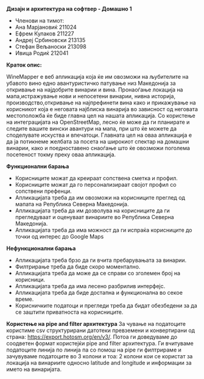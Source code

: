 **Дизајн и архитектура на софтвер - Домашно 1**

- Членови на тимот:
- Ана Марјановиќ 211024
- Ефрем Кулаков 211227
- Андреј Србиновски 213135
- Стефан Вељаноски 213098
- Ивица Родиќ 212041

**Краток опис:**

WineMapper е веб апликација која ќе им овозможи на љубителите на убавото вино едно авантуристичко патување низ Македонија за откривање на најдобрите винарии и вина. Пронаоѓање локација на мапа,истражување нови и непосетени винарии, нивна историја, производство,откривање на најпрефинети вина како и прикажување на корисникот која е неговата најблиска винарија во зависност од неговата местоположба ќе биде главна цел на нашата апликација. Со користење на интеграцијата на OpenStreetMap, лесно ќе може да ги планирате и следите вашите вински авантури на мапа, при што ќе можете да споделувате искуства и впечатоци. 
Главната цел на оваа апликација е да ја потикнеме желбата за посета на широкиот спектар на домашни винарии, како и поедноставено снаоѓање што ќе овозможи поголема посетеност токму преку оваа апликација.


**Функционални барања**
- Корисниците можат да креираат сопствена сметка и профил.
- Корисниците можат да го персонализираат својот профил со сопствени префенци.
- Апликацијата треба да им овозможи на корисниците преглед од мапата на Република Северна Македонија.
- Апликацијата треба да им дозволува на корисниците да ги прегледуваат и оценуваат винариите во Република Северна Македонија.
- Апликацијата треба да има можност да ги испраќа корисниците до точки од интерес до Google Maps

**Нефункционални барања**
- Апликацијата треба брзо да ги вчита пребарувањата за винарии.
- Филтрирање треба да биде скоро моментално.
- Апликацијата треба да може да се справи со зголемен број на корисници.
- Апликацијата треба да има лесено разбрилив интерфејс.
- Апликацијата треба да биде достапна и функционална во секое време.
- Корисничките податоци и прегледи треба да бидат обезбедени за да се заштити   приватноста на корисниците.

**Користење на pipe and filter архитектура**
За чување на податоците користиме csv структурирани датотеки превземени и конвертирани од страна: https://export.hotosm.org/en/v3/. Потоа ги доведуваме до соодветен формат користејќи pipe and filter архитектура. Ги вчитуваме податоците линија по линија па со помош на pipe ги филтрираме и зачувуваме податоците во 3 колони и тоа: 2 колони кои се користат за локација на винариите односно latitude and longitude и информации за името на винаријата. 
